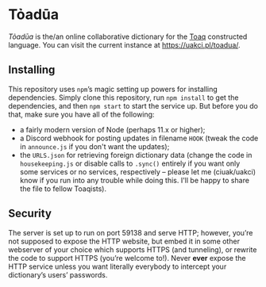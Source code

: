 # Tỏadūa

*Tỏadūa* is the/an online collaborative dictionary for the [Toaq](http://toaq.org) constructed language. You can visit the current instance at <https://uakci.pl/toadua/>.

## Installing
This repository uses `npm`’s magic setting up powers for installing dependencies. Simply clone this repository, run `npm install` to get the dependencies, and then `npm start` to start the service up. But before you do that, make sure you have all of the following:
- a fairly modern version of Node (perhaps 11.x or higher);
- a Discord webhook for posting updates in filename `HOOK` (tweak the code in `announce.js` if you don't want the updates);
- the `URLS.json` for retrieving foreign dictionary data (change the code in `housekeeping.js` or disable calls to `.sync()` entirely if you want only some services or no services, respectively – please let me (ciuak/uakci) know if you run into any trouble while doing this. I'll be happy to share the file to fellow Toaqists).

## Security
The server is set up to run on port 59138 and serve HTTP; however, you’re not supposed to expose the HTTP website, but embed it in some other webserver of your choice which supports HTTPS (and tunneling), or rewrite the code to support HTTPS (you’re welcome to!). Never **ever** expose the HTTP service unless you want literally everybody to intercept your dictionary’s users’ passwords.
